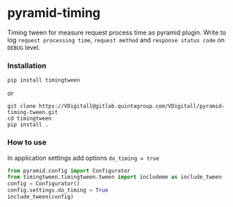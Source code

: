 # pyramid-timing

Timing tween for measure request process time as pyramid plugin.
Write to log `request processing time`, `request method` and `response status code` on `DEBUG` level.

### Installation

```shell
pip install timingtween
```

or

```shell
git clone https://VDigitall@gitlab.quintagroup.com/VDigitall/pyramid-timing-tween.git
cd timingtween
pip install .
```

### How to use

In application settings add options `do_timing = true`

```python
from pyramid.config import Configurator
from timingtween.timingtween.tween import includeme as include_tween
config = Configurator()
config.settings.do_timing = True
include_tween(config)
```
